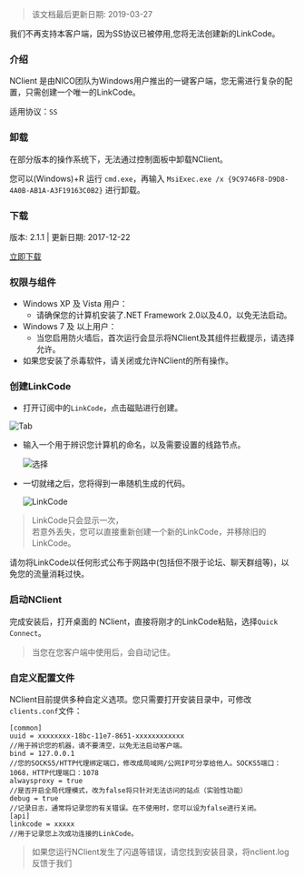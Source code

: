 > 该文档最后更新日期: 2019-03-27

<p class="info">我们不再支持本客户端，因为SS协议已被停用,您将无法创建新的LinkCode。</p>

### 介绍

NClient 是由NICO团队为Windows用户推出的一键客户端，您无需进行复杂的配置，只需创建一个唯一的LinkCode。

适用协议：`SS`

### 卸载

在部分版本的操作系统下，无法通过控制面板中卸载NClient。

您可以(Windows)+R 运行 `cmd.exe`，再输入 `MsiExec.exe /x {9C9746F8-D9D8-4A0B-AB1A-A3F19163C0B2}` 进行卸载。

### 下载

版本: 2.1.1 | 更新日期: 2017-12-22

[立即下载](https://dl.niconode.xyz/client/NClient-2.1.1-installer.exe)

### 权限与组件

- Windows XP 及 Vista 用户：
	- 请确保您的计算机安装了.NET Framework 2.0以及4.0，以免无法启动。
- Windows 7 及 以上用户：
	- 当您启用防火墙后，首次运行会显示将NClient及其组件拦截提示，请选择允许。
- 如果您安装了杀毒软件，请关闭或允许NClient的所有操作。

### 创建LinkCode

- 打开订阅中的`LinkCode`，点击磁贴进行创建。
	
![Tab](https://img.niconode.xyz/2017122114464923237uJ5qmAcjVMUYmAt.png)

- 输入一个用于辨识您计算机的命名，以及需要设置的线路节点。

	![选择](https://img.niconode.xyz/2017122114504295981PndmUvBEa8BsMCG.png)

- 一切就绪之后，您将得到一串随机生成的代码。

	![LinkCode](https://img.niconode.xyz/2017122114511496933z9v6sMweETFBMXM.png)

> LinkCode只会显示一次，<br/>
> 若意外丢失，您可以直接重新创建一个新的LinkCode，并移除旧的LinkCode。

<div class="danger">请勿将LinkCode以任何形式公布于网路中(包括但不限于论坛、聊天群组等)，以免您的流量消耗过快。</div>


### 启动NClient

完成安装后，打开桌面的 NClient，直接将刚才的LinkCode粘贴，选择`Quick Connect`。

> 当您在您客户端中使用后，会自动记住。 

### 自定义配置文件

NClient目前提供多种自定义选项。您只需要打开安装目录中，可修改`clients.conf`文件：

```
[common]
uuid = xxxxxxxx-18bc-11e7-8651-xxxxxxxxxxxx
//用于辨识您的机器，请不要清空，以免无法启动客户端。
bind = 127.0.0.1
//您的SOCKS5/HTTP代理绑定端口，修改成局域网/公网IP可分享给他人。SOCKS5端口：1068，HTTP代理端口：1078
alwaysproxy = true
//是否开启全局代理模式，改为false将只针对无法访问的站点（实验性功能）
debug = true
//记录日志，通常将记录您的有关错误。在不使用时，您可以设为false进行关闭。
[api]
linkcode = xxxxx
//用于记录您上次成功连接的LinkCode。
```

> 如果您运行NClient发生了闪退等错误，请您找到安装目录，将nclient.log反馈于我们
